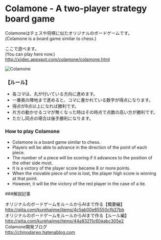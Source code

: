Colamone - A two-player strategy board game
===========


Colamoneはチェスや将棋に似たオリジナルのボードゲームです。  
(Colamone is a board game similar to chess.)

ここで遊べます。  
(You can play here now.)  
http://xiidec.appspot.com/colamone/colamone.html

![Colamone](https://cloud.githubusercontent.com/assets/4569916/5524973/18afacd0-8a22-11e4-81f1-f6d1f7c468a7.jpg)

### 【ルール】
* 各コマは、丸が付いている方向に進めます。
* 一番奥の陣地まで進めると、コマに書かれている数字が得点になります。
* 得点が8点以上になれば勝利です。
* 片方の動かせるコマが無くなった時はその時点で点数の高い方が勝利です。
* ただし同点の場合は後手勝利になります。

### How to play Colamone
* Colamone is a board game similar to chess.
* Players will be able to advance in the direction of the point of each piece.
* The number of a piece will be scoring if it advances to the position of the other side most. 
* It is a victory of the player score became 8 or more points.
* When the movable piece of one is lost, the player high score is winning at that point.
* However, it will be the victory of the red player in the case of a tie.

###解説記事


オリジナルのボードゲームをルールからAIまで作る【概要編】  
http://qiita.com/kurehajime/items/4c5ab00e85550cfb27bb  
オリジナルのボードゲームをルールからAIまで作る【ルール編】  
http://qiita.com/kurehajime/items/44a83211c60eabc305e2  
Colamone開発ブログ  
http://chmodarwx.hatenablog.com  
